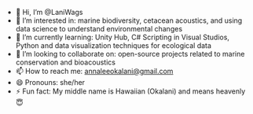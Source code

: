 - 👋 Hi, I’m @LaniWags
- 👀 I’m interested in: marine biodiversity, cetacean acoustics, and using data science to understand environmental changes
- 🌱 I’m currently learning: Unity Hub, C# Scripting in Visual Studios, Python and data visualization techniques for ecological data
- 💞️ I’m looking to collaborate on: open-source projects related to marine conservation and bioacoustics
- 📫 How to reach me: annaleeokalani@gmail.com
- 😄 Pronouns: she/her
- ⚡ Fun fact: My middle name is Hawaiian (Okalani) and means heavenly 😇

<!---
LaniWags/LaniWags is a ✨ special ✨ repository because its `README.md` (this file) appears on your GitHub profile.
You can click the Preview link to take a look at your changes.
--->
